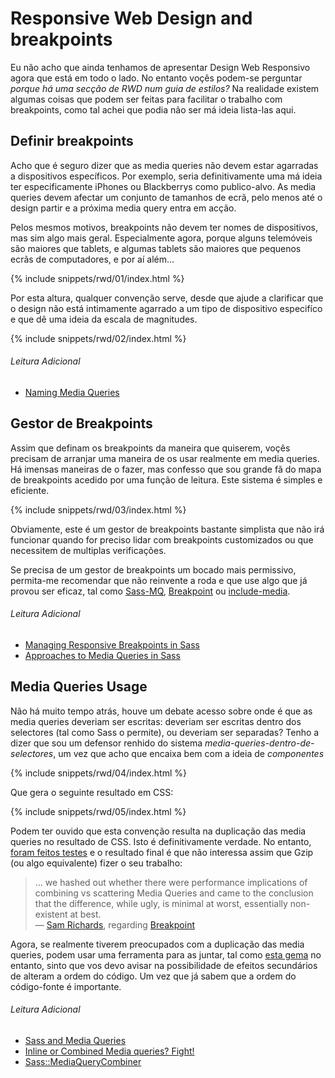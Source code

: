 
# Responsive Web Design and breakpoints

Eu não acho que ainda tenhamos de apresentar Design Web Responsivo agora que está em todo o lado. No entanto voçês podem-se perguntar *porque há uma secção de RWD num guia de estilos?* Na realidade existem algumas coisas que podem ser feitas para facilitar o trabalho com breakpoints, como tal achei que podia não ser má ideia lista-las aqui.

## Definir breakpoints

Acho que é seguro dizer que as media queries não devem estar agarradas a dispositivos específicos. Por exemplo, seria definitivamente uma má ideia ter especificamente iPhones ou Blackberrys como publico-alvo. As media queries devem afectar um conjunto de tamanhos de ecrã, pelo menos até o design partir e a próxima media query entra em acção.

Pelos mesmos motivos, breakpoints não devem ter nomes de dispositivos, mas sim algo mais geral. Especialmente agora, porque alguns telemóveis são maiores que tablets, e algumas tablets são maiores que pequenos ecrãs de computadores, e por aí além...

{% include snippets/rwd/01/index.html %}

Por esta altura, qualquer convenção serve, desde que ajude a clarificar que o design não está intimamente agarrado a um tipo de dispositivo especifíco e que dê uma ideia da escala de magnitudes.

{% include snippets/rwd/02/index.html %}

###### Leitura Adicional

* [Naming Media Queries](http://css-tricks.com/naming-media-queries/)

## Gestor de Breakpoints

Assim que definam os breakpoints da maneira que quiserem, voçês precisam de arranjar uma maneira de os usar realmente em media queries. Há imensas maneiras de o fazer, mas confesso que sou grande fã do mapa de breakpoints acedido por uma função de leitura. Este sistema é simples e eficiente.

{% include snippets/rwd/03/index.html %}

<div class="note">
  <p>Obviamente, este é um gestor de breakpoints bastante simplista que não irá funcionar quando for preciso lidar com breakpoints customizados ou que necessitem de multiplas verificações. </p>
  <p>Se precisa de um gestor de breakpoints um bocado mais permissivo, permita-me recomendar que não reinvente a roda e que use algo que já provou ser eficaz, tal como <a href="https://github.com/sass-mq/sass-mq">Sass-MQ</a>, <a href="http://breakpoint-sass.com/">Breakpoint</a> ou <a href="https://github.com/eduardoboucas/include-media">include-media</a>.</p>
</div>

###### Leitura Adicional

* [Managing Responsive Breakpoints in Sass](http://www.sitepoint.com/managing-responsive-breakpoints-sass/)
* [Approaches to Media Queries in Sass](http://css-tricks.com/approaches-media-queries-sass/)

## Media Queries Usage

Não há muito tempo atrás, houve um debate acesso sobre onde é que as media queries deveriam ser escritas: deveriam ser escritas dentro dos selectores (tal como Sass o permite), ou deveriam ser separadas?
Tenho a dizer que sou um defensor renhido do sistema *media-queries-dentro-de-selectores*, um vez que acho que encaixa bem com a ideia de *componentes*

{% include snippets/rwd/04/index.html %}

Que gera o seguinte resultado em CSS:

{% include snippets/rwd/05/index.html %}

Podem ter ouvido que esta convenção resulta na duplicação das media queries no resultado de CSS. Isto é definitivamente verdade. No entanto, [foram feitos testes](http://sasscast.tumblr.com/post/38673939456/sass-and-media-queries) e o resultado final é que não interessa assim que Gzip (ou algo equivalente) fizer o seu trabalho:

> … we hashed out whether there were performance implications of combining vs scattering Media Queries and came to the conclusion that the difference, while ugly, is minimal at worst, essentially non-existent at best.<br>
> &mdash; [Sam Richards](https://twitter.com/snugug), regarding [Breakpoint](http://breakpoint-sass.com/)

Agora, se realmente tiverem preocupados com a duplicação das media queries, podem usar uma ferramenta para as juntar, tal como [esta gema](https://github.com/aaronjensen/sass-media_query_combiner) no entanto, sinto que vos devo avisar na possibilidade de efeitos secundários de alteram a ordem do código. Um vez que já sabem que a ordem do código-fonte é importante.

###### Leitura Adicional

* [Sass and Media Queries](http://sasscast.tumblr.com/post/38673939456/sass-and-media-queries)
* [Inline or Combined Media queries? Fight!](http://benfrain.com/inline-or-combined-media-queries-in-sass-fight/)
* [Sass::MediaQueryCombiner](https://github.com/aaronjensen/sass-media_query_combiner)
